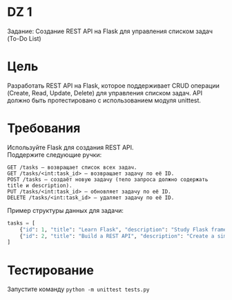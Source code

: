 # DZ 1

Задание: Создание REST API на Flask для управления списком задач (To-Do List)

# Цель

Разработать REST API на Flask, которое поддерживает CRUD операции (Create, Read, Update, Delete) для управления списком задач. API должно быть протестировано с использованием модуля unittest.

# Требования

Используйте Flask для создания REST API.  
Поддержите следующие ручки:  
```
GET /tasks — возвращает список всех задач.  
GET /tasks/<int:task_id> — возвращает задачу по её ID.  
POST /tasks — создаёт новую задачу (тело запроса должно содержать title и description).  
PUT /tasks/<int:task_id> — обновляет задачу по её ID.  
DELETE /tasks/<int:task_id> — удаляет задачу по её ID.  
```
Пример структуры данных для задачи:  

```python
tasks = [
    {"id": 1, "title": "Learn Flask", "description": "Study Flask framework"},
    {"id": 2, "title": "Build a REST API", "description": "Create a simple REST API"}
]
```

# Тестирование 

Запустите команду
`python -m unittest tests.py`
